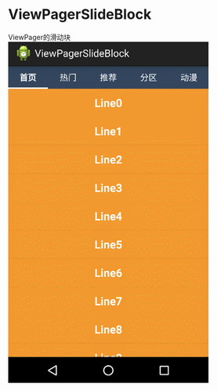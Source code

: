 # ViewPagerSlideBlock
ViewPager的滑动块
![image](https://github.com/HOOOOOO/ViewPagerSlideBlock/blob/master/gif/GIF1.gif)
